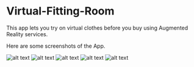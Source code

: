 # Virtual-Fitting-Room
This app lets you try on virtual clothes before you buy using Augmented Reality services. 

Here are some screenshots of the App.

![alt text](https://imgur.com/RkR4wwb.jpg)
![alt text](https://imgur.com/ZjzeKtk.jpg)
![alt text](https://imgur.com/zsWFECV.jpg)
![alt text](https://imgur.com/rxcWHCj.jpg)
![alt text](https://imgur.com/4DzyJmy.jpg)
